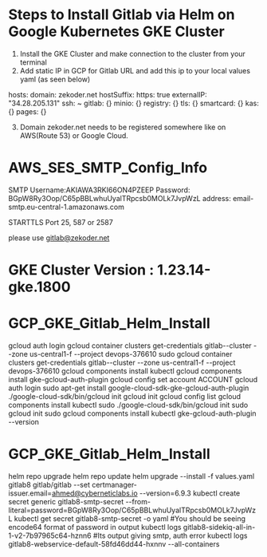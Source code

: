 # Steps to Install Gitlab via Helm on Google Kubernetes GKE Cluster

1. Install the GKE Cluster and make connection to the cluster from your terminal
2. Add static IP in GCP for Gitlab URL and add this ip to your local values yaml (as seen below)

  hosts:
    domain: zekoder.net
    hostSuffix:
    https: true
    externalIP: "34.28.205.131"
    ssh: ~
    gitlab: {}
    minio: {}
    registry: {}
    tls: {}
    smartcard: {}
    kas: {}
    pages: {}

3. Domain zekoder.net needs to be registered somewhere like on AWS(Route 53) or Google Cloud.
# AWS_SES_SMTP_Config_Info

SMTP 
Username:AKIAWA3RKI66ON4PZEEP
Password: BGpW8Ry3Oop/C65pBBLwhuUyalTRpcsb0MOLk7JvpWzL
address: email-smtp.eu-central-1.amazonaws.com

STARTTLS Port
25, 587 or 2587

please use gitlab@zekoder.net


# GKE Cluster Version : 1.23.14-gke.1800 

# GCP_GKE_Gitlab_Helm_Install

gcloud auth login
gcloud container clusters get-credentials gitlab--cluster --zone us-central1-f --project devops-376610
sudo gcloud container clusters get-credentials gitlab--cluster --zone us-central1-f --project devops-376610
gcloud components install kubectl
gcloud components install gke-gcloud-auth-plugin
gcloud config set account ACCOUNT
gcloud auth login
sudo apt-get install google-cloud-sdk-gke-gcloud-auth-plugin
./google-cloud-sdk/bin/gcloud init
gcloud init
gcloud config list
gcloud components install kubectl
sudo ./google-cloud-sdk/bin/gcloud init
sudo gcloud init
sudo gcloud components install kubectl
gke-gcloud-auth-plugin --version


# GCP_GKE_Gitlab_Helm_Install


helm repo upgrade
helm repo update
helm upgrade --install -f values.yaml gitlab8 gitlab/gitlab --set certmanager-issuer.email=ahmed@cyberneticlabs.io --version=6.9.3
kubectl create secret generic gitlab8-smtp-secret --from-literal=password=BGpW8Ry3Oop/C65pBBLwhuUyalTRpcsb0MOLk7JvpWzL
kubectl get secret gitlab8-smtp-secret -o yaml  #You should be seeing encode64 format of password in output
kubectl logs gitlab8-sidekiq-all-in-1-v2-7b97965c64-hznn6   #Its output giving smtp, auth error
kubectl logs gitlab8-webservice-default-58fd46dd44-hxnnv --all-containers

